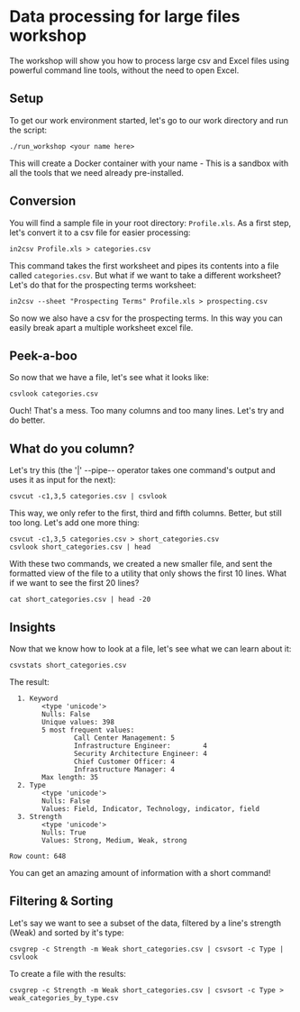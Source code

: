 # Data processing for large files workshop

The workshop will show you how to process large csv and Excel files using powerful command line tools, without the need to open Excel.

## Setup

To get our work environment started, let's go to our work directory and run the script:
```
./run_workshop <your name here>
```
This will create a Docker container with your name - This is a sandbox with all the tools that we need already pre-installed.

## Conversion
You will find a sample file in your root directory: `Profile.xls`. As a first step, let's convert it to a csv file for easier processing:
```
in2csv Profile.xls > categories.csv
```
This command takes the first worksheet and pipes its contents into a file called `categories.csv`. But what if we want to take a different worksheet? Let's do that for the prospecting terms worksheet:
```
in2csv --sheet "Prospecting Terms" Profile.xls > prospecting.csv
```
So now we also have a csv for the prospecting terms. In this way you can easily break apart a multiple worksheet excel file.
## Peek-a-boo
So now that we have a file, let's see what it looks like:
```
csvlook categories.csv
```
Ouch! That's a mess. Too many columns and too many lines. Let's try and do better.
## What do you column?
Let's try this (the '|' --pipe-- operator takes one command's output and uses it as input for the next):
```
csvcut -c1,3,5 categories.csv | csvlook
```
This way, we only refer to the first, third and fifth columns. Better, but still too long. Let's add one more thing:
```
csvcut -c1,3,5 categories.csv > short_categories.csv
csvlook short_categories.csv | head
```
With these two commands, we created a new smaller file, and sent the formatted view of the file to a utility that only shows the first 10 lines. 
What if we want to see the first 20 lines?
```
cat short_categories.csv | head -20
```
## Insights
Now that we know how to look at a file, let's see what we can learn about it:
```
csvstats short_categories.csv
```
The result:
```
  1. Keyword
        <type 'unicode'>
        Nulls: False
        Unique values: 398
        5 most frequent values:
                Call Center Management: 5
                Infrastructure Engineer:        4
                Security Architecture Engineer: 4
                Chief Customer Officer: 4
                Infrastructure Manager: 4
        Max length: 35
  2. Type
        <type 'unicode'>
        Nulls: False
        Values: Field, Indicator, Technology, indicator, field
  3. Strength
        <type 'unicode'>
        Nulls: True
        Values: Strong, Medium, Weak, strong

Row count: 648
```
You can get an amazing amount of information with a short command!
## Filtering & Sorting
Let's say we want to see a subset of the data, filtered by a line's strength (Weak) and sorted by it's type:
```
csvgrep -c Strength -m Weak short_categories.csv | csvsort -c Type | csvlook
```
To create a file with the results:
```
csvgrep -c Strength -m Weak short_categories.csv | csvsort -c Type > weak_categories_by_type.csv
```

